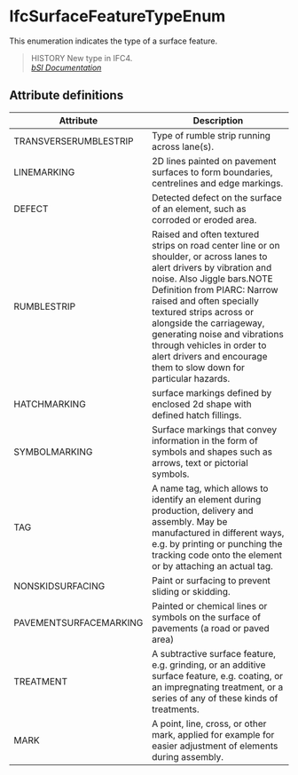 IfcSurfaceFeatureTypeEnum
=========================
This enumeration indicates the type of a surface feature.  
> HISTORY New type in IFC4.  
[ _bSI
Documentation_](https://standards.buildingsmart.org/IFC/DEV/IFC4_2/FINAL/HTML/schema/ifcstructuralelementsdomain/lexical/ifcsurfacefeaturetypeenum.htm)


Attribute definitions
---------------------
| Attribute              | Description                                                                                                                                                                                                                                                                                                                                                                                          |
|------------------------|------------------------------------------------------------------------------------------------------------------------------------------------------------------------------------------------------------------------------------------------------------------------------------------------------------------------------------------------------------------------------------------------------|
| TRANSVERSERUMBLESTRIP  | Type of rumble strip running across lane(s).                                                                                                                                                                                                                                                                                                                                                         |
| LINEMARKING            | 2D lines painted on pavement surfaces to form boundaries, centrelines and edge markings.                                                                                                                                                                                                                                                                                                             |
| DEFECT                 | Detected defect on the surface of an element, such as corroded or eroded area.                                                                                                                                                                                                                                                                                                                       |
| RUMBLESTRIP            | Raised and often textured strips on road center line or on shoulder, or across lanes to alert drivers by vibration and noise. Also Jiggle bars.NOTE Definition from PIARC: Narrow raised and often specially textured strips across or alongside the carriageway, generating noise and vibrations through vehicles in order to alert drivers and encourage them to slow down for particular hazards. |
| HATCHMARKING           | surface markings defined by enclosed 2d shape with defined hatch fillings.                                                                                                                                                                                                                                                                                                                           |
| SYMBOLMARKING          | Surface markings that convey information in the form of symbols and shapes such as arrows, text or pictorial symbols.                                                                                                                                                                                                                                                                                |
| TAG                    | A name tag, which allows to identify an element during production, delivery and assembly. May be manufactured in different ways, e.g. by printing or punching the tracking code onto the element or by attaching an actual tag.                                                                                                                                                                      |
| NONSKIDSURFACING       | Paint or surfacing to prevent sliding or skidding.                                                                                                                                                                                                                                                                                                                                                   |
| PAVEMENTSURFACEMARKING | Painted or chemical lines or symbols on the surface of pavements (a road or paved area)                                                                                                                                                                                                                                                                                                              |
| TREATMENT              | A subtractive surface feature, e.g. grinding, or an additive surface feature, e.g. coating, or an impregnating treatment, or a series of any of these kinds of treatments.                                                                                                                                                                                                                           |
| MARK                   | A point, line, cross, or other mark, applied for example for easier adjustment of elements during assembly.                                                                                                                                                                                                                                                                                          |

